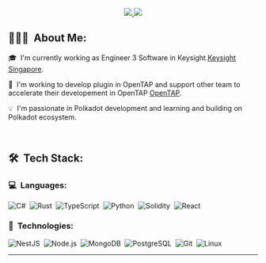 <p align="center">
	<a href="https://www.linkedin.com/in/darwinsubramaniam/">
		<img src="https://img.shields.io/badge/LinkedIn-0077B5?style=for-the-badge&logo=linkedin&logoColor=white" />
	</a>
	<a href="mailto:darwinsubramaniam@gmail.com">
		<img src="https://img.shields.io/badge/Gmail-D14836?style=for-the-badge&logo=gmail&logoColor=white" />
	</a>
</p>


## 👨🏻‍💻 &nbsp;About Me:

<p>🎓 &nbsp;I'm currently working as Engineer 3 Software in Keysight.<a href = "https://www.keysight.com//">Keysight Singapore</a>.</p>
<p>🔭 &nbsp;I'm working to develop plugin in OpenTAP and support other team to accelerate their developement in OpenTAP <a href="https://opentap.io//">OpenTAP</a>.</p>
<p>💡  &nbsp;I'm passionate in Polkadot development and learning and building on Polkadot ecosystem.</p>

<br />

## 🛠 &nbsp;Tech Stack:

### 💻 &nbsp;Languages:

![C#](https://img.shields.io/badge/-CSharp-05122A?style=flat&logo=csharp)&nbsp;
![Rust](https://img.shields.io/badge/-Rust-05122A?style=flat&logo=rust)&nbsp;
![TypeScript](https://img.shields.io/badge/-TypeScript-05122A?style=flat&logo=typescript)&nbsp;
![Python](https://img.shields.io/badge/-Python-05122A?style=flat&logo=python)&nbsp;
![Solidity](https://img.shields.io/badge/-Solidity-05122A?style=flat&logo=Solidity)&nbsp;
![React](https://img.shields.io/badge/-React-05122A?style=flat&logo=React)&nbsp;

### 🚀 &nbsp;Technologies:

![NestJS](https://img.shields.io/badge/-NestJS-05122A?style=flat&logo=NestJS)&nbsp;
![Node.js](https://img.shields.io/badge/-Node.js-05122A?style=flat&logo=node.js)&nbsp;
![MongoDB](https://img.shields.io/badge/-MongoDB-05122A?style=flat&logo=mongodb)&nbsp;
![PostgreSQL](https://img.shields.io/badge/-PostgreSQL-05122A?style=flat&logo=postgresql)&nbsp;
![Git](https://img.shields.io/badge/-Git-05122A?style=flat&logo=git)&nbsp;
![Linux](https://img.shields.io/badge/-Linux-05122A?style=flat&logo=linux)&nbsp;

<hr />

